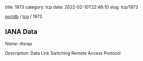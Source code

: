 title: 1973
category: tcp
date: 2022-02-10T22:46:10
slug: tcp/1973

[portdb](/) / [tcp](/category/tcp.html) / 1973


## IANA Data

_Name:_ dlsrap

_Description:_ Data Link Switching Remote Access Protocol

